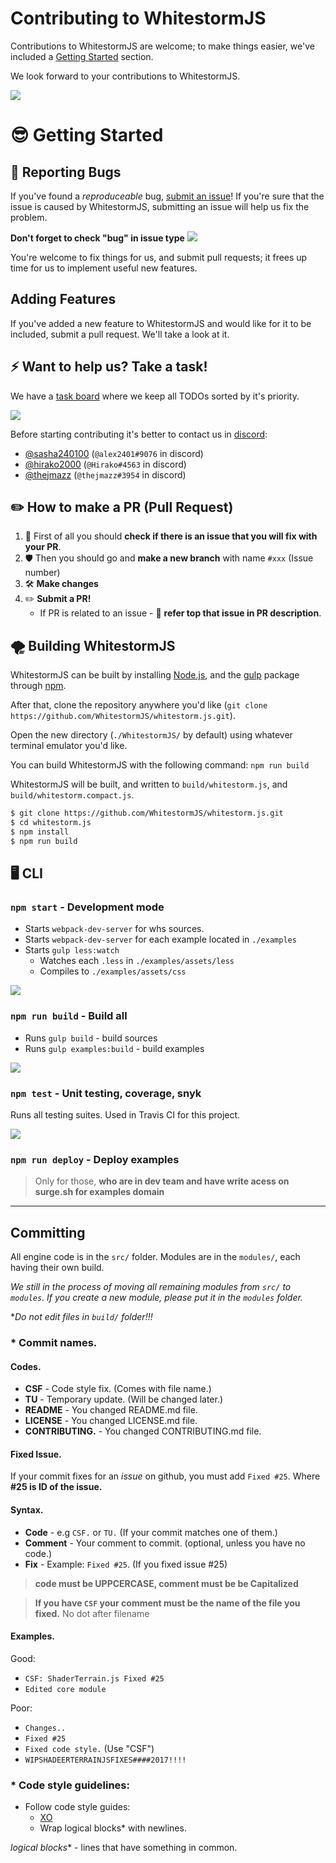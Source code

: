 # Contributing to WhitestormJS

Contributions to WhitestormJS are welcome; to make things easier, we've included a [Getting Started](#getting-started) section.

We look forward to your contributions to WhitestormJS.

![](http://i.imgur.com/Mh5HMEn.png)

# 😎 Getting Started

## 🐞 Reporting Bugs

If you've found a *reproduceable* bug, [submit an issue](https://github.com/WhitestormJS/whitestorm.js/issues)! If you're sure that the issue is caused by WhitestormJS, submitting an issue will help us fix the problem.

**Don't forget to check "bug" in issue type**
![](http://i.imgur.com/Y16kjgv.png)

You're welcome to fix things for us, and submit pull requests; it frees up time for us to implement useful new features.

## Adding Features

If you've added a new feature to WhitestormJS and would like for it to be included, submit a pull request. We'll take a look at it.

## ⚡️ Want to help us? Take a task!

We have a [task board](https://github.com/WhitestormJS/whitestorm.js/projects/4) where we keep all TODOs sorted by it's priority.

[![](http://i.imgur.com/KYmYwN7.png)](https://github.com/WhitestormJS/whitestorm.js/projects/4)

Before starting contributing it's better to contact us in [discord](https://discordapp.com/invite/frNetGE):
 - [@sasha240100](https://github.com/sasha240100) (`@alex2401#9076` in discord)
 - [@hirako2000](https://github.com/hirako2000) (`@Hirako#4563` in discord)
 - [@thejmazz](https://github.com/thejmazz) (`@thejmazz#3954` in discord)
 
## ✏️ How to make a PR (Pull Request)

1. 🔭 First of all you should **check if there is an issue that you will fix with your PR**. 
2. 🛡 Then you should go and **make a new branch** with name `#xxx` (Issue number)
3. 🛠 **Make changes**
4. ✏️ **Submit a PR!**
   - If PR is related to an issue - 📌 **refer top that issue in PR description**.

## 🌪 Building WhitestormJS

WhitestormJS can be built by installing [Node.js](https://nodejs.org), and the [gulp](https://www.npmjs.com/package/gulp) package through [npm](https://www.npmjs.com/).

After that, clone the repository anywhere you'd like (`git clone https://github.com/WhitestormJS/whitestorm.js.git`).

Open the new directory (`./WhitestormJS/` by default) using whatever terminal emulator you'd like.

You can build WhitestormJS with the following command: `npm run build`

WhitestormJS will be built, and written to `build/whitestorm.js`, and `build/whitestorm.compact.js`.

```bash
$ git clone https://github.com/WhitestormJS/whitestorm.js.git
$ cd whitestorm.js
$ npm install
$ npm run build
```

## 🖥 CLI

### `npm start` - Development mode
- Starts `webpack-dev-server` for whs sources.
- Starts `webpack-dev-server` for each example located in `./examples`
- Starts `gulp less:watch`
  - Watches each `.less` in `./examples/assets/less`
  - Compiles to `./examples/assets/css`
  
![](http://i.imgur.com/7bDhpHK.png)
  
### `npm run build` - Build all
- Runs `gulp build` - build sources
- Runs `gulp examples:build` - build examples

![](http://i.imgur.com/AfIQY8l.png)

### `npm test` - Unit testing, coverage, snyk
Runs all testing suites. Used in Travis CI for this project.

![](http://i.imgur.com/WbWMykP.png)

### `npm run deploy` - Deploy examples
> Only for those, **who are in dev team and have write acess on surge.sh for examples domain**

----

## Committing

All engine code is in the `src/` folder.
Modules are in the `modules/`, each having their own build.

_We still in the process of moving all remaining modules from `src/` to `modules`. If you create a new module, please put it in the `modules` folder._

**Do not edit files in `build/` folder!!!*

### * Commit names.

#### Codes.
 - **CSF** - Code style fix. (Comes with file name.)
 - **TU** - Temporary update. (Will be changed later.)
 - **README** - You changed README.md file.
 - **LICENSE** - You changed LICENSE.md file.
 - **CONTRIBUTING.** - You changed CONTRIBUTING.md file.



#### Fixed Issue.

If your commit fixes for an _issue_ on github, you must add `Fixed #25`. Where **#25 is ID of the issue.**

#### Syntax.

- **Code** - e.g `CSF.` or `TU.` (If your commit matches one of them.)
- **Comment** - Your comment to commit. (optional, unless you have no code.)
- **Fix** - Example: `Fixed #25`. (If you fixed issue #25)

>**code must be UPPCERCASE, comment must be be Capitalized**

>**If you have `CSF` your comment must be the name of the file you fixed.** No dot after filename


#### Examples.

Good:
 - `CSF: ShaderTerrain.js Fixed #25`
 - `Edited core module`

Poor:
 - `Changes..`
 - `Fixed #25`
 - `Fixed code style.` (Use "CSF")
 - `WIPSHADEERTERRAINJSFIXES####2017!!!!`


### * Code style guidelines:
 - Follow code style guides:
    - [XO](https://github.com/sindresorhus/xo)
    - Wrap logical blocks* with newlines.
   
_logical blocks_* - lines that have something in common.
